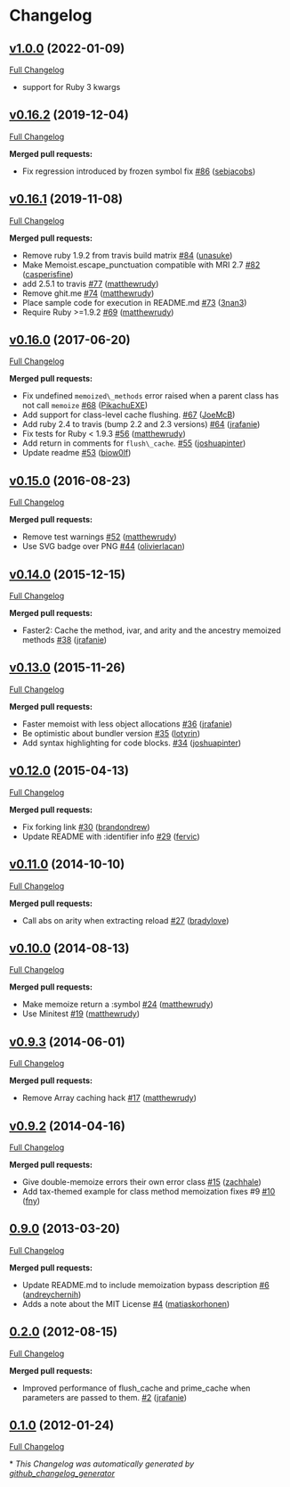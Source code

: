 # Changelog

## [v1.0.0](https://github.com/honzasterba/memoist/tree/v0.16.2) (2022-01-09)

[Full Changelog](https://github.com/matthewrudy/honzasterba/compare/v0.16.1...v1.0.0)

- support for Ruby 3 kwargs

## [v0.16.2](https://github.com/matthewrudy/memoist/tree/v0.16.2) (2019-12-04)

[Full Changelog](https://github.com/matthewrudy/memoist/compare/v0.16.1...v0.16.2)

**Merged pull requests:**

- Fix regression introduced by frozen symbol fix [\#86](https://github.com/matthewrudy/memoist/pull/86) ([sebjacobs](https://github.com/sebjacobs))

## [v0.16.1](https://github.com/matthewrudy/memoist/tree/v0.16.1) (2019-11-08)

[Full Changelog](https://github.com/matthewrudy/memoist/compare/v0.16.0...v0.16.1)

**Merged pull requests:**

- Remove ruby 1.9.2 from travis build matrix [\#84](https://github.com/matthewrudy/memoist/pull/84) ([unasuke](https://github.com/unasuke))
- Make Memoist.escape\_punctuation compatible with MRI 2.7 [\#82](https://github.com/matthewrudy/memoist/pull/82) ([casperisfine](https://github.com/casperisfine))
- add 2.5.1 to travis [\#77](https://github.com/matthewrudy/memoist/pull/77) ([matthewrudy](https://github.com/matthewrudy))
- Remove ghit.me [\#74](https://github.com/matthewrudy/memoist/pull/74) ([matthewrudy](https://github.com/matthewrudy))
- Place sample code for execution in README.md [\#73](https://github.com/matthewrudy/memoist/pull/73) ([3nan3](https://github.com/3nan3))
- Require Ruby \>=1.9.2 [\#69](https://github.com/matthewrudy/memoist/pull/69) ([matthewrudy](https://github.com/matthewrudy))

## [v0.16.0](https://github.com/matthewrudy/memoist/tree/v0.16.0) (2017-06-20)

[Full Changelog](https://github.com/matthewrudy/memoist/compare/v0.15.0...v0.16.0)

**Merged pull requests:**

- Fix undefined `memoized\_methods` error raised when a parent class has not call `memoize` [\#68](https://github.com/matthewrudy/memoist/pull/68) ([PikachuEXE](https://github.com/PikachuEXE))
- Add support for class-level cache flushing. [\#67](https://github.com/matthewrudy/memoist/pull/67) ([JoeMcB](https://github.com/JoeMcB))
- Add ruby 2.4 to travis \(bump 2.2 and 2.3 versions\) [\#64](https://github.com/matthewrudy/memoist/pull/64) ([jrafanie](https://github.com/jrafanie))
- Fix tests for Ruby \< 1.9.3 [\#56](https://github.com/matthewrudy/memoist/pull/56) ([matthewrudy](https://github.com/matthewrudy))
- Add return in comments for `flush\_cache`. [\#55](https://github.com/matthewrudy/memoist/pull/55) ([joshuapinter](https://github.com/joshuapinter))
- Update readme [\#53](https://github.com/matthewrudy/memoist/pull/53) ([biow0lf](https://github.com/biow0lf))

## [v0.15.0](https://github.com/matthewrudy/memoist/tree/v0.15.0) (2016-08-23)

[Full Changelog](https://github.com/matthewrudy/memoist/compare/v0.14.0...v0.15.0)

**Merged pull requests:**

- Remove test warnings [\#52](https://github.com/matthewrudy/memoist/pull/52) ([matthewrudy](https://github.com/matthewrudy))
- Use SVG badge over PNG [\#44](https://github.com/matthewrudy/memoist/pull/44) ([olivierlacan](https://github.com/olivierlacan))

## [v0.14.0](https://github.com/matthewrudy/memoist/tree/v0.14.0) (2015-12-15)

[Full Changelog](https://github.com/matthewrudy/memoist/compare/v0.13.0...v0.14.0)

**Merged pull requests:**

- Faster2: Cache the method, ivar, and arity and the ancestry memoized methods [\#38](https://github.com/matthewrudy/memoist/pull/38) ([jrafanie](https://github.com/jrafanie))

## [v0.13.0](https://github.com/matthewrudy/memoist/tree/v0.13.0) (2015-11-26)

[Full Changelog](https://github.com/matthewrudy/memoist/compare/v0.12.0...v0.13.0)

**Merged pull requests:**

- Faster memoist with less object allocations [\#36](https://github.com/matthewrudy/memoist/pull/36) ([jrafanie](https://github.com/jrafanie))
- Be optimistic about bundler version [\#35](https://github.com/matthewrudy/memoist/pull/35) ([lotyrin](https://github.com/lotyrin))
- Add syntax highlighting for code blocks. [\#34](https://github.com/matthewrudy/memoist/pull/34) ([joshuapinter](https://github.com/joshuapinter))

## [v0.12.0](https://github.com/matthewrudy/memoist/tree/v0.12.0) (2015-04-13)

[Full Changelog](https://github.com/matthewrudy/memoist/compare/v0.11.0...v0.12.0)

**Merged pull requests:**

- Fix forking link [\#30](https://github.com/matthewrudy/memoist/pull/30) ([brandondrew](https://github.com/brandondrew))
- Update README with :identifier info [\#29](https://github.com/matthewrudy/memoist/pull/29) ([fervic](https://github.com/fervic))

## [v0.11.0](https://github.com/matthewrudy/memoist/tree/v0.11.0) (2014-10-10)

[Full Changelog](https://github.com/matthewrudy/memoist/compare/v0.10.0...v0.11.0)

**Merged pull requests:**

- Call abs on arity when extracting reload [\#27](https://github.com/matthewrudy/memoist/pull/27) ([bradylove](https://github.com/bradylove))

## [v0.10.0](https://github.com/matthewrudy/memoist/tree/v0.10.0) (2014-08-13)

[Full Changelog](https://github.com/matthewrudy/memoist/compare/v0.9.3...v0.10.0)

**Merged pull requests:**

- Make memoize return a :symbol [\#24](https://github.com/matthewrudy/memoist/pull/24) ([matthewrudy](https://github.com/matthewrudy))
- Use Minitest [\#19](https://github.com/matthewrudy/memoist/pull/19) ([matthewrudy](https://github.com/matthewrudy))

## [v0.9.3](https://github.com/matthewrudy/memoist/tree/v0.9.3) (2014-06-01)

[Full Changelog](https://github.com/matthewrudy/memoist/compare/v0.9.2...v0.9.3)

**Merged pull requests:**

- Remove Array caching hack [\#17](https://github.com/matthewrudy/memoist/pull/17) ([matthewrudy](https://github.com/matthewrudy))

## [v0.9.2](https://github.com/matthewrudy/memoist/tree/v0.9.2) (2014-04-16)

[Full Changelog](https://github.com/matthewrudy/memoist/compare/0.9.0...v0.9.2)

**Merged pull requests:**

- Give double-memoize errors their own error class [\#15](https://github.com/matthewrudy/memoist/pull/15) ([zachhale](https://github.com/zachhale))
- Add tax-themed example for class method memoization fixes \#9 [\#10](https://github.com/matthewrudy/memoist/pull/10) ([fny](https://github.com/fny))

## [0.9.0](https://github.com/matthewrudy/memoist/tree/0.9.0) (2013-03-20)

[Full Changelog](https://github.com/matthewrudy/memoist/compare/0.2.0...0.9.0)

**Merged pull requests:**

- Update README.md to include memoization bypass description [\#6](https://github.com/matthewrudy/memoist/pull/6) ([andreychernih](https://github.com/andreychernih))
- Adds a note about the MIT License [\#4](https://github.com/matthewrudy/memoist/pull/4) ([matiaskorhonen](https://github.com/matiaskorhonen))

## [0.2.0](https://github.com/matthewrudy/memoist/tree/0.2.0) (2012-08-15)

[Full Changelog](https://github.com/matthewrudy/memoist/compare/0.1.0...0.2.0)

**Merged pull requests:**

- Improved performance of flush\_cache and prime\_cache when parameters are passed to them. [\#2](https://github.com/matthewrudy/memoist/pull/2) ([jrafanie](https://github.com/jrafanie))

## [0.1.0](https://github.com/matthewrudy/memoist/tree/0.1.0) (2012-01-24)

[Full Changelog](https://github.com/matthewrudy/memoist/compare/7a5352d6b6c4219f37f329d2422985961c749748...0.1.0)



\* *This Changelog was automatically generated by [github_changelog_generator](https://github.com/github-changelog-generator/github-changelog-generator)*
